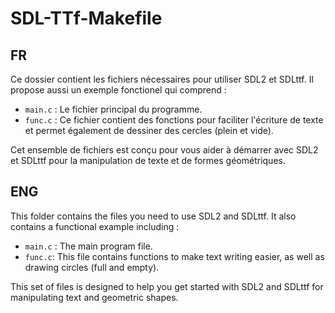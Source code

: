 # SDL-TTf-Makefile

## FR
Ce dossier contient les fichiers nécessaires pour utiliser SDL2 et SDLttf. Il propose aussi un exemple fonctionel qui comprend :

- `main.c` : Le fichier principal du programme.
- `func.c` : Ce fichier contient des fonctions pour faciliter l'écriture de texte et permet également de dessiner des cercles (plein et vide).

Cet ensemble de fichiers est conçu pour vous aider à démarrer avec SDL2 et SDLttf pour la manipulation de texte et de formes géométriques.

## ENG
This folder contains the files you need to use SDL2 and SDLttf. It also contains a functional example including :

- `main.c` : The main program file.
- `func.c`: This file contains functions to make text writing easier, as well as drawing circles (full and empty).

This set of files is designed to help you get started with SDL2 and SDLttf for manipulating text and geometric shapes.
